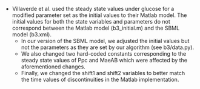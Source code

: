* Villaverde et al. used the steady state values under glucose for a modified parameter set as the initial values to their Matlab model. The initial values for both the state variables and parameters do not correspond between the Matlab model (b3_initial.m) and the SBML model (b3.xml).
  - In our version of the SBML model, we adjusted the initial values but not the parameters as they are set by our algorithm (see b3/data.py).
  - We also changed two hard-coded constants corresponding to the steady state values of Ppc and MaeAB which were affected by the aforementioned changes.
  - Finally, we changed the shift1 and shift2 variables to better match the time values of discontinuities in the Matlab implementation.
